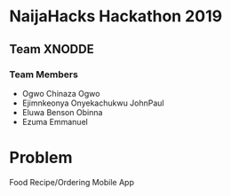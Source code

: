 # NaijaHacks Hackathon 2019

## Team XNODDE

### Team Members
  - Ogwo Chinaza Ogwo
  - Ejimnkeonya Onyekachukwu JohnPaul
  - Eluwa Benson Obinna
  - Ezuma Emmanuel
# Problem

Food Recipe/Ordering Mobile App
